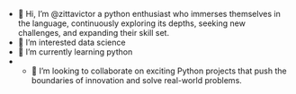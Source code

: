 - 👋 Hi, I’m @zittavictor a python enthusiast who immerses themselves in the language, continuously exploring its depths, seeking new challenges, and expanding their skill set.
- 👀 I’m interested data science
- 🌱 I’m currently learning python
- - 💞️ I’m looking to collaborate on exciting Python projects that push the boundaries of innovation and solve real-world problems.





